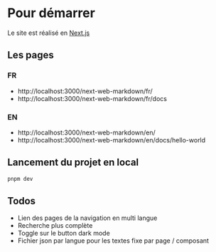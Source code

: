 # Pour démarrer

Le site est réalisé en [Next.js](https://nextjs.org/)

## Les pages

### FR

- http://localhost:3000/next-web-markdown/fr/
- http://localhost:3000/next-web-markdown/fr/docs

### EN

- http://localhost:3000/next-web-markdown/en/
- http://localhost:3000/next-web-markdown/en/docs/hello-world

## Lancement du projet en local

```bash
pnpm dev
```

## Todos

- Lien des pages de la navigation en multi langue
- Recherche plus complète
- Toggle sur le button dark mode
- Fichier json par langue pour les textes fixe par page / composant
